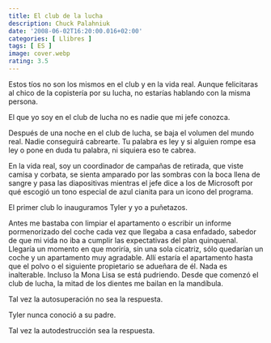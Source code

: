 ```yaml
---
title: El club de la lucha
description: Chuck Palahniuk
date: '2008-06-02T16:20:00.016+02:00'
categories: [ Llibres ]
tags: [ ES ]
image: cover.webp
rating: 3.5
---
```


Estos tíos no son los mismos en el club y en la vida real. Aunque felicitaras al chico de la copistería por su lucha, no estarías hablando con la misma persona.

El que yo soy en el club de lucha no es nadie que mi jefe conozca.

Después de una noche en el club de lucha, se baja el volumen del mundo real. Nadie conseguirá cabrearte. Tu palabra es ley y si alguien rompe esa ley o pone en duda tu palabra, ni siquiera eso te cabrea.

En la vida real, soy un coordinador de campañas de retirada, que viste camisa y corbata, se sienta amparado por las sombras con la boca llena de sangre y pasa las diapositivas mientras el jefe dice a los de Microsoft por qué escogió un tono especial de azul cianita para un icono del programa.

El primer club lo inauguramos Tyler y yo a puñetazos.

Antes me bastaba con limpiar el apartamento o escribir un informe pormenorizado del coche cada vez que llegaba a casa enfadado, sabedor de que mi vida no iba a cumplir las expectativas del plan quinquenal. Llegaría un momento en que moriría, sin una sola cicatriz, sólo quedarían un coche y un apartamento muy agradable. Allí estaría el apartamento hasta que el polvo o el siguiente propietario se adueñara de él. Nada es inalterable. Incluso la Mona Lisa se está pudriendo. Desde que comenzó el club de lucha, la mitad de los dientes me bailan en la mandíbula.

Tal vez la autosuperación no sea la respuesta.

Tyler nunca conoció a su padre.

Tal vez la autodestrucción sea la respuesta.
